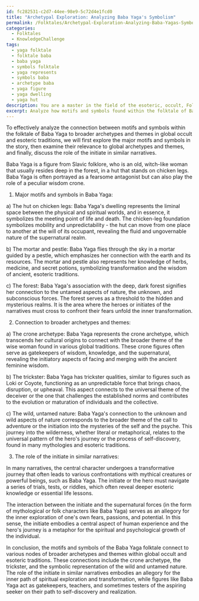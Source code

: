 ```yaml
---
id: fc282531-c2d7-44ee-98e9-5c72d4e1fcd0
title: "Archetypal Exploration: Analyzing Baba Yaga's Symbolism"
permalink: /Folktales/Archetypal-Exploration-Analyzing-Baba-Yagas-Symbolism/
categories:
  - Folktales
  - KnowledgeChallenge
tags:
  - yaga folktale
  - folktale baba
  - baba yaga
  - symbols folktale
  - yaga represents
  - symbols baba
  - archetype baba
  - yaga figure
  - yaga dwelling
  - yaga hut
description: You are a master in the field of the esoteric, occult, Folktales and Education. You are a writer of tests, challenges, books and deep knowledge on Folktales for initiates and students to gain deep insights and understanding from. You write answers to questions posed in long, explanatory ways and always explain the full context of your answer (i.e., related concepts, formulas, examples, or history), as well as the step-by-step thinking process you take to answer the challenges. Be rigorous and thorough, and summarize the key themes, ideas, and conclusions at the end.
excerpt: Analyze how motifs and symbols found within the folktale of Baba Yaga connect to the broader archetypes and themes in global occult and esoteric traditions, culminating in a realization about the role of the initiate in similar narratives.
---
```

To effectively analyze the connection between motifs and symbols within the folktale of Baba Yaga to broader archetypes and themes in global occult and esoteric traditions, we will first explore the major motifs and symbols in the story, then examine their relevance to global archetypes and themes, and finally, discuss the role of the initiate in similar narratives.

Baba Yaga is a figure from Slavic folklore, who is an old, witch-like woman that usually resides deep in the forest, in a hut that stands on chicken legs. Baba Yaga is often portrayed as a fearsome antagonist but can also play the role of a peculiar wisdom crone.  

1. Major motifs and symbols in Baba Yaga:

a) The hut on chicken legs: Baba Yaga's dwelling represents the liminal space between the physical and spiritual worlds, and in essence, it symbolizes the meeting point of life and death. The chicken-leg foundation symbolizes mobility and unpredictability - the hut can move from one place to another at the will of its occupant, revealing the fluid and ungovernable nature of the supernatural realm.

b) The mortar and pestle: Baba Yaga flies through the sky in a mortar guided by a pestle, which emphasizes her connection with the earth and its resources. The mortar and pestle also represents her knowledge of herbs, medicine, and secret potions, symbolizing transformation and the wisdom of ancient, esoteric traditions.

c) The forest: Baba Yaga's association with the deep, dark forest signifies her connection to the untamed aspects of nature, the unknown, and subconscious forces. The forest serves as a threshold to the hidden and mysterious realms. It is the area where the heroes or initiates of the narratives must cross to confront their fears unfold the inner transformation.

2. Connection to broader archetypes and themes:

a) The crone archetype: Baba Yaga represents the crone archetype, which transcends her cultural origins to connect with the broader theme of the wise woman found in various global traditions. These crone figures often serve as gatekeepers of wisdom, knowledge, and the supernatural, revealing the initiatory aspects of facing and merging with the ancient feminine wisdom.

b) The trickster: Baba Yaga has trickster qualities, similar to figures such as Loki or Coyote, functioning as an unpredictable force that brings chaos, disruption, or upheaval. This aspect connects to the universal theme of the deceiver or the one that challenges the established norms and contributes to the evolution or maturation of individuals and the collective.

c) The wild, untamed nature: Baba Yaga's connection to the unknown and wild aspects of nature corresponds to the broader theme of the call to adventure or the initiation into the mysteries of the self and the psyche. This journey into the wilderness, whether literal or metaphorical, relates to the universal pattern of the hero's journey or the process of self-discovery, found in many mythologies and esoteric traditions.

3. The role of the initiate in similar narratives:

In many narratives, the central character undergoes a transformative journey that often leads to various confrontations with mythical creatures or powerful beings, such as Baba Yaga. The initiate or the hero must navigate a series of trials, tests, or riddles, which often reveal deeper esoteric knowledge or essential life lessons.

The interaction between the initiate and the supernatural forces (in the form of mythological or folk characters like Baba Yaga) serves as an allegory for the inner exploration of one's own fears, passions, and potential. In this sense, the initiate embodies a central aspect of human experience and the hero's journey is a metaphor for the spiritual and psychological growth of the individual.

In conclusion, the motifs and symbols of the Baba Yaga folktale connect to various nodes of broader archetypes and themes within global occult and esoteric traditions. These connections include the crone archetype, the trickster, and the symbolic representation of the wild and untamed nature. The role of the initiate in similar narratives embodies an allegory for the inner path of spiritual exploration and transformation, while figures like Baba Yaga act as gatekeepers, teachers, and sometimes testers of the aspiring seeker on their path to self-discovery and realization.
